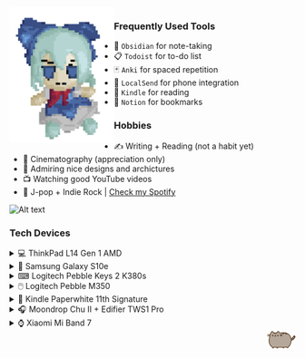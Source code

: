 <img align="left" height="240px" src="https://github.com/felipe-juan/felipe-juan/blob/main/assets/fumo%20pixels.gif">

### Frequently Used Tools
* 📝 `Obsidian` for note-taking
* 📋 `Todoist` for to-do list
* 🃏 `Anki` for spaced repetition
* 📲 `LocalSend` for phone integration
* 📖 `Kindle` for reading
* 🔖 `Notion` for bookmarks


### Hobbies
* ✍️ Writing + Reading (not a habit yet)
* 🎥 Cinematography (appreciation only) 
* 🎨 Admiring nice designs and archictures
* 📺 Watching good YouTube videos 
* 🎵 J-pop + Indie Rock | [Check my Spotify](https://open.spotify.com/user/jawj49qinebgdkt15jgo6lz6c)

![Alt text](https://spotify-recently-played-readme.vercel.app/api?user=jawj49qinebgdkt15jgo6lz6c&count=1&width=330)

### Tech Devices
<details>
ㅤ<summary>💻 ThinkPad L14 Gen 1 AMD</summary>
 
 <img width="400" src="https://github.com/felipe-juan/felipe-juan/blob/main/assets/thinkpad%204.png">

 * **CPU:** AMD Ryzen 5 PRO 4650U
 * **GPU:** Radeon Graphics 2GB
 * **RAM:** 16GB DDR4 (2x 8GB 3200MHz)
 * **Display:** 14.0" / 1080p / IPS

</details>

<details>
ㅤ<summary>📱 Samsung Galaxy S10e</summary>
 
 <img width="250" src="https://github.com/felipe-juan/felipe-juan/blob/main/assets/galaxy%20s10e.png">
</details>

<details>
ㅤ<summary>⌨ Logitech Pebble Keys 2 K380s</summary>

   <img width="350" src="https://github.com/felipe-juan/felipe-juan/blob/main/assets/logitech_k380s.png">
 </details>

<details>
ㅤ<summary>🖱️ Logitech Pebble M350</summary>

   <img width="250" src="https://github.com/felipe-juan/felipe-juan/blob/main/assets/logitech%20pebble.png">
 </details>

<details><summary>📕 Kindle Paperwhite 11th Signature</summary>

|   <img height="350" src="https://github.com/felipe-juan/felipe-juan/blob/main/assets/kindle%202.png"> | <img height="350" src="https://github.com/felipe-juan/felipe-juan/blob/main/assets/kindle%201.png"> |
| ------------- | ------------- |
  
</details>

<details>
ㅤ<summary>🎧 Moondrop Chu II + Edifier TWS1 Pro</summary></summary>
 
|   <img width="250" src="https://github.com/felipe-juan/felipe-juan/blob/main/assets/moondrop%20chu%20rounded.png"> | <img width="250"  src="https://github.com/felipe-juan/felipe-juan/blob/main/assets/edifier%20tws1%20pro.png"> |
| ------------- | ------------- |
</details>


<details>
ㅤ<summary>⌚ Xiaomi Mi Band 7</summary>

 <img width="275" src="https://github.com/felipe-juan/felipe-juan/blob/main/assets/mi%20band%207.png"> 
</details>

<img align="right" width="50" src="https://github.com/felipe-juan/felipe-juan/blob/main/assets/pusheen.png">

